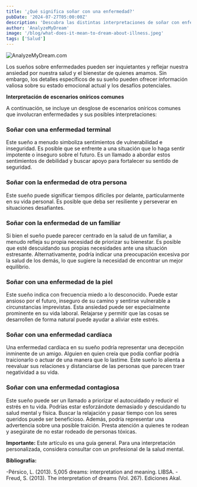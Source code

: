 ```yaml
---
title: '¿Qué significa soñar con una enfermedad?'
pubDate: '2024-07-27T05:00:00Z'
description: 'Descubra las distintas interpretaciones de soñar con enfermedades, desde enfermedades terminales hasta enfermedades cardíacas, y cómo estos sueños reflejan sus miedos y ansiedades.'
author: 'AnalyzeMyDream'
image: '/blog/what-does-it-mean-to-dream-about-illness.jpeg'
tags: ['Salud']
---
```


![AnalyzeMyDream.com](/blog/what-does-it-mean-to-dream-about-illness.jpeg)


Los sueños sobre enfermedades pueden ser inquietantes y reflejar nuestra ansiedad por nuestra salud y el bienestar de quienes amamos. Sin embargo, los detalles específicos de su sueño pueden ofrecer información valiosa sobre su estado emocional actual y los desafíos potenciales.

**Interpretación de escenarios oníricos comunes**

A continuación, se incluye un desglose de escenarios oníricos comunes que involucran enfermedades y sus posibles interpretaciones:

### Soñar con una enfermedad terminal

Este sueño a menudo simboliza sentimientos de vulnerabilidad e inseguridad. Es posible que se enfrente a una situación que lo haga sentir impotente o inseguro sobre el futuro. Es un llamado a abordar estos sentimientos de debilidad y buscar apoyo para fortalecer su sentido de seguridad.

### Soñar con la enfermedad de otra persona

Este sueño puede significar tiempos difíciles por delante, particularmente en su vida personal. Es posible que deba ser resiliente y perseverar en situaciones desafiantes.

### Soñar con la enfermedad de un familiar

Si bien el sueño puede parecer centrado en la salud de un familiar, a menudo refleja su propia necesidad de priorizar su bienestar. Es posible que esté descuidando sus propias necesidades ante una situación estresante. Alternativamente, podría indicar una preocupación excesiva por la salud de los demás, lo que sugiere la necesidad de encontrar un mejor equilibrio.

### Soñar con una enfermedad de la piel

Este sueño indica con frecuencia miedo a lo desconocido. Puede estar ansioso por el futuro, inseguro de su camino y sentirse vulnerable a circunstancias imprevistas. Esta ansiedad puede ser especialmente prominente en su vida laboral. Relajarse y permitir que las cosas se desarrollen de forma natural puede ayudar a aliviar este estrés.

### Soñar con una enfermedad cardíaca

Una enfermedad cardíaca en su sueño podría representar una decepción inminente de un amigo. Alguien en quien creía que podía confiar podría traicionarlo o actuar de una manera que lo lastime. Este sueño lo alienta a reevaluar sus relaciones y distanciarse de las personas que parecen traer negatividad a su vida.

### Soñar con una enfermedad contagiosa

Este sueño puede ser un llamado a priorizar el autocuidado y reducir el estrés en tu vida. Podrías estar esforzándote demasiado y descuidando tu salud mental y física. Buscar la relajación y pasar tiempo con los seres queridos puede ser beneficioso. Además, podría representar una advertencia sobre una posible traición. Presta atención a quienes te rodean y asegúrate de no estar rodeado de personas tóxicas.

**Importante:** Este artículo es una guía general. Para una interpretación personalizada, considera consultar con un profesional de la salud mental.

**Bibliografía:**

-Pérsico, L. (2013). 5,005 dreams: interpretation and meaning. LIBSA.
-Freud, S. (2013). The interpretation of dreams (Vol. 267). Ediciones Akal.